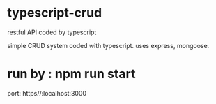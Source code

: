 # typescript-crud

restful API coded by typescript

simple CRUD system coded with typescript.
uses express, mongoose.

# run by : npm run start

port: https//:localhost:3000
